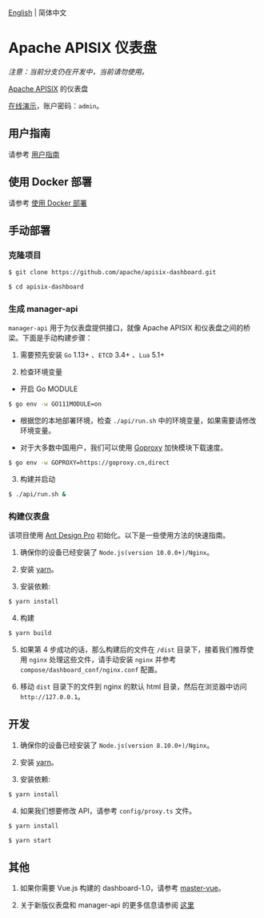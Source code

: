 <!--
#
# Licensed to the Apache Software Foundation (ASF) under one or more
# contributor license agreements.  See the NOTICE file distributed with
# this work for additional information regarding copyright ownership.
# The ASF licenses this file to You under the Apache License, Version 2.0
# (the "License"); you may not use this file except in compliance with
# the License.  You may obtain a copy of the License at
#
#     http://www.apache.org/licenses/LICENSE-2.0
#
# Unless required by applicable law or agreed to in writing, software
# distributed under the License is distributed on an "AS IS" BASIS,
# WITHOUT WARRANTIES OR CONDITIONS OF ANY KIND, either express or implied.
# See the License for the specific language governing permissions and
# limitations under the License.
#
-->

[English](./README.md) | 简体中文

# Apache APISIX 仪表盘

_注意：当前分支仍在开发中，当前请勿使用。_

[Apache APISIX](https://github.com/apache/apisix-dashboard) 的仪表盘

[在线演示](http://139.217.190.60/)，账户密码：`admin`。

## 用户指南

请参考 [用户指南](./USER_GUIDE.md)

## 使用 Docker 部署

请参考 [使用 Docker 部署](./compose/README.md)

## 手动部署

### 克隆项目

```sh
$ git clone https://github.com/apache/apisix-dashboard.git

$ cd apisix-dashboard
```

### 生成 manager-api

`manager-api` 用于为仪表盘提供接口，就像 Apache APISIX 和仪表盘之间的桥梁。下面是手动构建步骤：

1. 需要预先安装 `Go` 1.13+ 、`ETCD` 3.4+ 、`Lua` 5.1+

2. 检查环境变量

- 开启 Go MODULE

```sh
$ go env -w GO111MODULE=on
```

- 根据您的本地部署环境，检查 `./api/run.sh` 中的环境变量，如果需要请修改环境变量。

- 对于大多数中国用户，我们可以使用 [Goproxy](https://goproxy.cn/) 加快模块下载速度。

```sh
$ go env -w GOPROXY=https://goproxy.cn,direct
```

3. 构建并启动

```sh
$ ./api/run.sh &
```

### 构建仪表盘

该项目使用 [Ant Design Pro](https://pro.ant.design) 初始化。以下是一些使用方法的快速指南。

1. 确保你的设备已经安装了 `Node.js(version 10.0.0+)/Nginx`。

2. 安装 [yarn](https://yarnpkg.com/)。

3. 安装依赖:

```sh
$ yarn install
```

4. 构建

```sh
$ yarn build
```

5. 如果第 4 步成功的话，那么构建后的文件在 `/dist` 目录下，接着我们推荐使用 `nginx` 处理这些文件，请手动安装 `nginx` 并参考 `compose/dashboard_conf/nginx.conf` 配置。

6. 移动 `dist` 目录下的文件到 nginx 的默认 html 目录，然后在浏览器中访问 `http://127.0.0.1`。

## 开发

1. 确保你的设备已经安装了 `Node.js(version 8.10.0+)/Nginx`。

2. 安装 [yarn](https://yarnpkg.com/)。

3. 安装依赖:

```sh
$ yarn install
```

4. 如果我们想要修改 API，请参考 `config/proxy.ts` 文件。

```sh
$ yarn install

$ yarn start
```

## 其他

1. 如果你需要 Vue.js 构建的 dashboard-1.0，请参考 [master-vue](https://github.com/apache/apisix-dashboard/tree/master-vue)。

2. 关于新版仪表盘和 manager-api 的更多信息请参阅 [这里](./manager-api.md)
